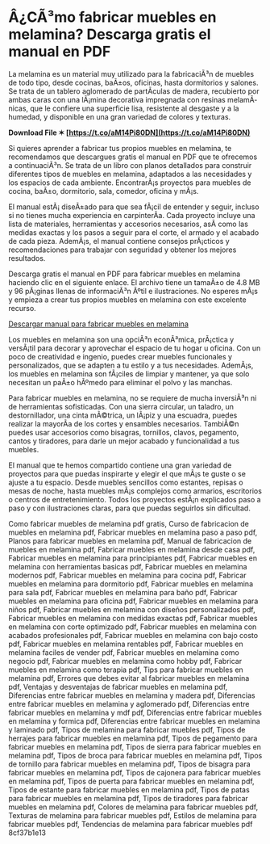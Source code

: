 # Â¿CÃ³mo fabricar muebles en melamina? Descarga gratis el manual en PDF
 
La melamina es un material muy utilizado para la fabricaciÃ³n de muebles de todo tipo, desde cocinas, baÃ±os, oficinas, hasta dormitorios y salones. Se trata de un tablero aglomerado de partÃ­culas de madera, recubierto por ambas caras con una lÃ¡mina decorativa impregnada con resinas melamÃ­nicas, que le confiere una superficie lisa, resistente al desgaste y a la humedad, y disponible en una gran variedad de colores y texturas.
 
**Download File ✶ [https://t.co/aM14Pi80DN](https://t.co/aM14Pi80DN)**


 
Si quieres aprender a fabricar tus propios muebles en melamina, te recomendamos que descargues gratis el manual en PDF que te ofrecemos a continuaciÃ³n. Se trata de un libro con planos detallados para construir diferentes tipos de muebles en melamina, adaptados a las necesidades y los espacios de cada ambiente. EncontrarÃ¡s proyectos para muebles de cocina, baÃ±o, dormitorio, sala, comedor, oficina y mÃ¡s.
 
El manual estÃ¡ diseÃ±ado para que sea fÃ¡cil de entender y seguir, incluso si no tienes mucha experiencia en carpinterÃ­a. Cada proyecto incluye una lista de materiales, herramientas y accesorios necesarios, asÃ­ como las medidas exactas y los pasos a seguir para el corte, el armado y el acabado de cada pieza. AdemÃ¡s, el manual contiene consejos prÃ¡cticos y recomendaciones para trabajar con seguridad y obtener los mejores resultados.
 
Descarga gratis el manual en PDF para fabricar muebles en melamina haciendo clic en el siguiente enlace. El archivo tiene un tamaÃ±o de 4.8 MB y 96 pÃ¡ginas llenas de informaciÃ³n Ãºtil e ilustraciones. No esperes mÃ¡s y empieza a crear tus propios muebles en melamina con este excelente recurso.
 
[Descargar manual para fabricar muebles en melamina](https://idoc.pub/download/51176785-manual-fabricacion-de-muebles-en-melaminapdf-mwl1wkev194j)
  
Los muebles en melamina son una opciÃ³n econÃ³mica, prÃ¡ctica y versÃ¡til para decorar y aprovechar el espacio de tu hogar u oficina. Con un poco de creatividad e ingenio, puedes crear muebles funcionales y personalizados, que se adapten a tu estilo y a tus necesidades. AdemÃ¡s, los muebles en melamina son fÃ¡ciles de limpiar y mantener, ya que solo necesitan un paÃ±o hÃºmedo para eliminar el polvo y las manchas.
 
Para fabricar muebles en melamina, no se requiere de mucha inversiÃ³n ni de herramientas sofisticadas. Con una sierra circular, un taladro, un destornillador, una cinta mÃ©trica, un lÃ¡piz y una escuadra, puedes realizar la mayorÃ­a de los cortes y ensambles necesarios. TambiÃ©n puedes usar accesorios como bisagras, tornillos, clavos, pegamento, cantos y tiradores, para darle un mejor acabado y funcionalidad a tus muebles.
 
El manual que te hemos compartido contiene una gran variedad de proyectos para que puedas inspirarte y elegir el que mÃ¡s te guste o se ajuste a tu espacio. Desde muebles sencillos como estantes, repisas o mesas de noche, hasta muebles mÃ¡s complejos como armarios, escritorios o centros de entretenimiento. Todos los proyectos estÃ¡n explicados paso a paso y con ilustraciones claras, para que puedas seguirlos sin dificultad.
 
Como fabricar muebles de melamina pdf gratis,  Curso de fabricacion de muebles en melamina pdf,  Fabricar muebles en melamina paso a paso pdf,  Planos para fabricar muebles en melamina pdf,  Manual de fabricacion de muebles en melamina pdf,  Fabricar muebles en melamina desde casa pdf,  Fabricar muebles en melamina para principiantes pdf,  Fabricar muebles en melamina con herramientas basicas pdf,  Fabricar muebles en melamina modernos pdf,  Fabricar muebles en melamina para cocina pdf,  Fabricar muebles en melamina para dormitorio pdf,  Fabricar muebles en melamina para sala pdf,  Fabricar muebles en melamina para baño pdf,  Fabricar muebles en melamina para oficina pdf,  Fabricar muebles en melamina para niños pdf,  Fabricar muebles en melamina con diseños personalizados pdf,  Fabricar muebles en melamina con medidas exactas pdf,  Fabricar muebles en melamina con corte optimizado pdf,  Fabricar muebles en melamina con acabados profesionales pdf,  Fabricar muebles en melamina con bajo costo pdf,  Fabricar muebles en melamina rentables pdf,  Fabricar muebles en melamina faciles de vender pdf,  Fabricar muebles en melamina como negocio pdf,  Fabricar muebles en melamina como hobby pdf,  Fabricar muebles en melamina como terapia pdf,  Tips para fabricar muebles en melamina pdf,  Errores que debes evitar al fabricar muebles en melamina pdf,  Ventajas y desventajas de fabricar muebles en melamina pdf,  Diferencias entre fabricar muebles en melamina y madera pdf,  Diferencias entre fabricar muebles en melamina y aglomerado pdf,  Diferencias entre fabricar muebles en melamina y mdf pdf,  Diferencias entre fabricar muebles en melamina y formica pdf,  Diferencias entre fabricar muebles en melamina y laminado pdf,  Tipos de melamina para fabricar muebles pdf,  Tipos de herrajes para fabricar muebles en melamina pdf,  Tipos de pegamento para fabricar muebles en melamina pdf,  Tipos de sierra para fabricar muebles en melamina pdf,  Tipos de broca para fabricar muebles en melamina pdf,  Tipos de tornillo para fabricar muebles en melamina pdf,  Tipos de bisagra para fabricar muebles en melamina pdf,  Tipos de cajonera para fabricar muebles en melamina pdf,  Tipos de puerta para fabricar muebles en melamina pdf,  Tipos de estante para fabricar muebles en melamina pdf,  Tipos de patas para fabricar muebles en melamina pdf,  Tipos de tiradores para fabricar muebles en melamina pdf,  Colores de melamina para fabricar muebles pdf,  Texturas de melamina para fabricar muebles pdf,  Estilos de melamina para fabricar muebles pdf,  Tendencias de melamina para fabricar muebles pdf
 8cf37b1e13
 
